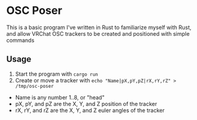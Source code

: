 # OSC Poser
This is a basic program I've written in Rust to familiarize myself with Rust, and allow VRChat OSC trackers to be created and positioned with simple commands

## Usage
1. Start the program with `cargo run`
2. Create or move a tracker with `echo "Name|pX,pY,pZ|rX,rY,rZ" > /tmp/osc-poser`
  - Name is any number 1..8, or "head"
  - pX, pY, and pZ are the X, Y, and Z position of the tracker
  - rX, rY, and rZ are the X, Y, and Z euler angles of the tracker
